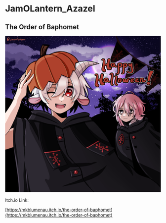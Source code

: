 # JamOLantern_Azazel

## The Order of Baphomet
![HalloweenBonus](Images/halloween_bonus.png)

Itch.io Link: 

[https://mkblumenau.itch.io/the-order-of-baphomet](https://mkblumenau.itch.io/the-order-of-baphomet)

